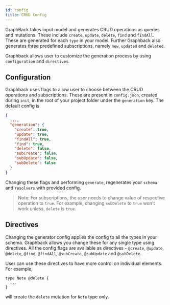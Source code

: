 ```yaml
---
id: config
title: CRUD Config
---
```


GraphBack takes input model and generates CRUD operations as queries and mutations.
 These include `create`, `update`, `delete`, `find` and `findAll`. These are generated for each `type` in your model.
 Further Graphback also generates three predefined subscriptions, namely `new`, `updated` and `deleted`.
  
 Graphback allows user to customize the generation process by using `configuration` and `directives`.

## Configuration
Graphback uses flags to allow user to choose between the CRUD operations and subscriptions. These are present in `config.json`, created during `init`,
in the root of your project folder under the `generation` key. The default config is
```json
{
  ...,
  "generation": {
    "create": true,
    "update": true,
    "findAll": true,
    "find": true,
    "delete": false,
    "subCreate": false,
    "subUpdate": false,
    "subDelete": false
  }
}
```
Changing these flags and performing `generate`, regenerates your `schema` and `resolvers` with provided config.
>Note: For subscriptions, the user needs to change value of respective operation to `true`. For example, changing
`subDelete` to `true` won't work unless, `delete` is `true`.

## Directives
Changing the generator config applies the config to all the types in your schema. Graphback allows you change these for any single type using directives. All the config flags are available as directives - `@create`, `@update`, `@delete`, `@find`, `@findAll`, `@subCreate`, `@subUpdate` and `@subDelete`.

User can use these directives to have more control on individual elements. For example, 
```
type Note @delete {
  ...
}
```
will create the `delete` mutation for `Note` type only.